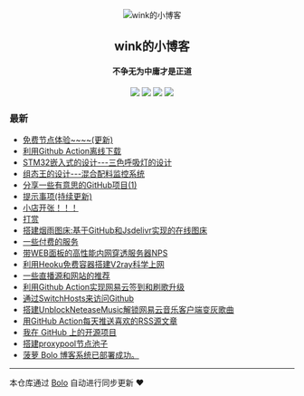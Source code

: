 <p align="center"><img alt="wink的小博客" src="http://img.winkxrq.tk/img/7"></p><h2 align="center">
wink的小博客
</h2>

<h4 align="center">不争无为中庸才是正道</h4>
<p align="center"><a title="wink的小博客" target="_blank" href="https://github.com/wwpry/bolo-blog"><img src="https://img.shields.io/github/last-commit/wwpry/bolo-blog.svg?style=flat-square&color=FF9900"></a>
<a title="GitHub repo size in bytes" target="_blank" href="https://github.com/wwpry/bolo-blog"><img src="https://img.shields.io/github/repo-size/wwpry/bolo-blog.svg?style=flat-square"></a>
<a title="Bolo Version" target="_blank" href="https://github.com/adlered/bolo-solo"><img src="https://img.shields.io/badge/bolo-v2.4 稳定版-f1e05a.svg?style=flat-square&color=blueviolet"></a>
<a title="Hits" target="_blank" href="https://github.com/88250/hits"><img src="https://hits.b3log.org/wwpry/bolo-blog.svg"></a></p>

### 最新

* [免费节点体验~~~~(更新)](HTTP://null:-1/articles/2021/06/28/1624867256327.html)
* [利用Github Action离线下载](HTTP://null:-1/articles/2021/06/28/1624848867412.html)
* [STM32嵌入式的设计---三色呼吸灯的设计](HTTP://null:-1/articles/2021/06/27/1624801886133.html)
* [组态王的设计---混合配料监控系统](HTTP://null:-1/articles/2021/06/27/1624801108457.html)
* [分享一些有意思的GitHub项目(1)](HTTP://null:-1/articles/2021/06/27/1624778741438.html)
* [提示事项(持续更新)](HTTP://null:-1/articles/2021/06/26/1624694552854.html)
* [小店开张！！！](HTTP://null:-1/articles/2021/06/25/1624634407030.html)
* [打赏](HTTP://null:-1/articles/2021/06/21/1624286748849.html)
* [搭建烟雨图床:基于GitHub和Jsdelivr实现的在线图床](HTTP://null:-1/articles/2021/06/20/1624190441187.html)
* [一些付费的服务](HTTP://null:-1/articles/2021/06/18/1624022034203.html)
* [带WEB面板的高性能内网穿透服务器NPS](HTTP://null:-1/articles/2021/06/18/1624020892983.html)
* [利用Heoku免费容器搭建V2ray科学上网](HTTP://null:-1/articles/2021/06/17/1623936649135.html)
* [一些直播源和网站的推荐](HTTP://null:-1/articles/2021/06/17/1623934869601.html)
* [利用Github Action实现网易云签到和刷歌升级](HTTP://null:-1/articles/2021/06/16/1623848446543.html)
* [通过SwitchHosts来访问Github](HTTP://null:-1/articles/2021/06/16/1623850530282.html)
* [搭建UnblockNeteaseMusic解锁网易云音乐客户端变灰歌曲](HTTP://null:-1/articles/2021/06/14/1623647432858.html)
* [用GitHub Action每天推送喜欢的RSS源文章](HTTP://null:-1/articles/2021/06/13/1623557628759.html)
* [我在 GitHub 上的开源项目](HTTP://null:-1/github)
* [搭建proxypool节点池子](HTTP://null:-1/articles/2021/05/26/1622037197056.html)
* [菠萝 Bolo 博客系统已部署成功。](HTTP://null:-1/hello-bolo)



---

本仓库通过 [Bolo](https://github.com/adlered/bolo-solo) 自动进行同步更新 ❤️ 
